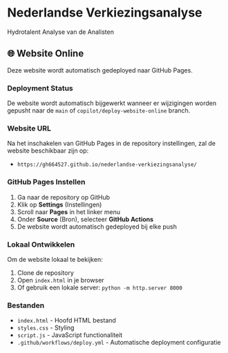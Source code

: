 # Nederlandse Verkiezingsanalyse
Hydrotalent Analyse van de Analisten

## 🌐 Website Online

Deze website wordt automatisch gedeployed naar GitHub Pages.

### Deployment Status
De website wordt automatisch bijgewerkt wanneer er wijzigingen worden gepusht naar de `main` of `copilot/deploy-website-online` branch.

### Website URL
Na het inschakelen van GitHub Pages in de repository instellingen, zal de website beschikbaar zijn op:
- `https://gh664527.github.io/nederlandse-verkiezingsanalyse/`

### GitHub Pages Instellen
1. Ga naar de repository op GitHub
2. Klik op **Settings** (Instellingen)
3. Scroll naar **Pages** in het linker menu
4. Onder **Source** (Bron), selecteer **GitHub Actions**
5. De website wordt automatisch gedeployed bij elke push

### Lokaal Ontwikkelen
Om de website lokaal te bekijken:
1. Clone de repository
2. Open `index.html` in je browser
3. Of gebruik een lokale server: `python -m http.server 8000`

### Bestanden
- `index.html` - Hoofd HTML bestand
- `styles.css` - Styling
- `script.js` - JavaScript functionaliteit
- `.github/workflows/deploy.yml` - Automatische deployment configuratie
